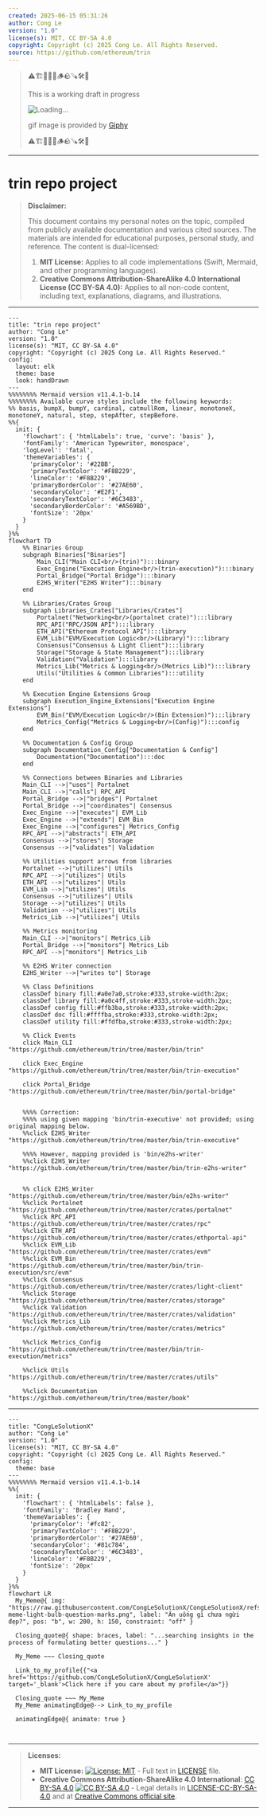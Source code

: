 ```yaml
---
created: 2025-06-15 05:31:26
author: Cong Le
version: "1.0"
license(s): MIT, CC BY-SA 4.0
copyright: Copyright (c) 2025 Cong Le. All Rights Reserved.
source: https://github.com/ethereum/trin
---
```



> ⚠️🏗️🚧🦺🧱🪵🪨🪚🛠️👷
> 
> This is a working draft in progress
> 
> ![Loading...](https://media1.giphy.com/media/v1.Y2lkPTc5MGI3NjExanZydm52NDcyNWIwMWtneG9uOWk4aGpseXQ1bHR4b3c1N2x3MnB6bSZlcD12MV9pbnRlcm5hbF9naWZfYnlfaWQmY3Q9Zw/m3XqQ8QhuIUuQau7n5/giphy.gif)
>
> gif image is provided by [Giphy](https://giphy.com)
> 
> ⚠️🏗️🚧🦺🧱🪵🪨🪚🛠️👷


----




# trin repo project
> **Disclaimer:**
>
> This document contains my personal notes on the topic,
> compiled from publicly available documentation and various cited sources.
> The materials are intended for educational purposes, personal study, and reference.
> The content is dual-licensed:
> 1. **MIT License:** Applies to all code implementations (Swift, Mermaid, and other programming languages).
> 2. **Creative Commons Attribution-ShareAlike 4.0 International License (CC BY-SA 4.0):** Applies to all non-code content, including text, explanations, diagrams, and illustrations.
---

```mermaid
---
title: "trin repo project"
author: "Cong Le"
version: "1.0"
license(s): "MIT, CC BY-SA 4.0"
copyright: "Copyright (c) 2025 Cong Le. All Rights Reserved."
config:
  layout: elk
  theme: base
  look: handDrawn
---
%%%%%%%% Mermaid version v11.4.1-b.14
%%%%%%%% Available curve styles include the following keywords:
%% basis, bumpX, bumpY, cardinal, catmullRom, linear, monotoneX, monotoneY, natural, step, stepAfter, stepBefore.
%%{
  init: {
    'flowchart': { 'htmlLabels': true, 'curve': 'basis' },
    'fontFamily': 'American Typewriter, monospace',
    'logLevel': 'fatal',
    'themeVariables': {
      'primaryColor': '#22BB',
      'primaryTextColor': '#F8B229',
      'lineColor': '#F8B229',
      'primaryBorderColor': '#27AE60',
      'secondaryColor': '#E2F1',
      'secondaryTextColor': '#6C3483',
      'secondaryBorderColor': '#A569BD',
      'fontSize': '20px'
    }
  }
}%%
flowchart TD
    %% Binaries Group
    subgraph Binaries["Binaries"]
        Main_CLI("Main CLI<br/>(trin)"):::binary
        Exec_Engine("Execution Engine<br/>(trin-execution)"):::binary
        Portal_Bridge("Portal Bridge"):::binary
        E2HS_Writer("E2HS Writer"):::binary
    end

    %% Libraries/Crates Group
    subgraph Libraries_Crates["Libraries/Crates"]
        Portalnet("Networking<br/>(portalnet crate)"):::library
        RPC_API("RPC/JSON API"):::library
        ETH_API("Ethereum Protocol API"):::library
        EVM_Lib("EVM/Execution Logic<br/>(Library)"):::library
        Consensus("Consensus & Light Client"):::library
        Storage("Storage & State Management"):::library
        Validation("Validation"):::library
        Metrics_Lib("Metrics & Logging<br/>(Metrics Lib)"):::library
        Utils("Utilities & Common Libraries"):::utility
    end

    %% Execution Engine Extensions Group
    subgraph Execution_Engine_Extensions["Execution Engine Extensions"]
        EVM_Bin("EVM/Execution Logic<br/>(Bin Extension)"):::library
        Metrics_Config("Metrics & Logging<br/>(Config)"):::config
    end

    %% Documentation & Config Group
    subgraph Documentation_Config["Documentation & Config"]
        Documentation("Documentation"):::doc
    end

    %% Connections between Binaries and Libraries
    Main_CLI -->|"uses"| Portalnet
    Main_CLI -->|"calls"| RPC_API
    Portal_Bridge -->|"bridges"| Portalnet
    Portal_Bridge -->|"coordinates"| Consensus
    Exec_Engine -->|"executes"| EVM_Lib
    Exec_Engine -->|"extends"| EVM_Bin
    Exec_Engine -->|"configures"| Metrics_Config
    RPC_API -->|"abstracts"| ETH_API
    Consensus -->|"stores"| Storage
    Consensus -->|"validates"| Validation

    %% Utilities support arrows from libraries
    Portalnet -->|"utilizes"| Utils
    RPC_API -->|"utilizes"| Utils
    ETH_API -->|"utilizes"| Utils
    EVM_Lib -->|"utilizes"| Utils
    Consensus -->|"utilizes"| Utils
    Storage -->|"utilizes"| Utils
    Validation -->|"utilizes"| Utils
    Metrics_Lib -->|"utilizes"| Utils

    %% Metrics monitoring
    Main_CLI -->|"monitors"| Metrics_Lib
    Portal_Bridge -->|"monitors"| Metrics_Lib
    RPC_API -->|"monitors"| Metrics_Lib

    %% E2HS Writer connection
    E2HS_Writer -->|"writes to"| Storage

    %% Class Definitions
    classDef binary fill:#a0e7a0,stroke:#333,stroke-width:2px;
    classDef library fill:#a0c4ff,stroke:#333,stroke-width:2px;
    classDef config fill:#ffb3ba,stroke:#333,stroke-width:2px;
    classDef doc fill:#ffffba,stroke:#333,stroke-width:2px;
    classDef utility fill:#ffdfba,stroke:#333,stroke-width:2px;

    %% Click Events
    click Main_CLI "https://github.com/ethereum/trin/tree/master/bin/trin"
    
    click Exec_Engine "https://github.com/ethereum/trin/tree/master/bin/trin-execution"
    
    click Portal_Bridge "https://github.com/ethereum/trin/tree/master/bin/portal-bridge"
    

	%%%% Correction:
	%%%% using given mapping 'bin/trin-executive' not provided; using original mapping below.
    %%click E2HS_Writer "https://github.com/ethereum/trin/tree/master/bin/trin-executive"  
    
    %%%% However, mapping provided is 'bin/e2hs-writer'
    %%click E2HS_Writer "https://github.com/ethereum/trin/tree/master/bin/trin-e2hs-writer" 
    
    
    %% click E2HS_Writer "https://github.com/ethereum/trin/tree/master/bin/e2hs-writer"
    %%click Portalnet "https://github.com/ethereum/trin/tree/master/crates/portalnet"
    %%click RPC_API "https://github.com/ethereum/trin/tree/master/crates/rpc"
    %%click ETH_API "https://github.com/ethereum/trin/tree/master/crates/ethportal-api"
    %%click EVM_Lib "https://github.com/ethereum/trin/tree/master/crates/evm"
    %%click EVM_Bin "https://github.com/ethereum/trin/tree/master/bin/trin-execution/src/evm"
    %%click Consensus "https://github.com/ethereum/trin/tree/master/crates/light-client"
    %%click Storage "https://github.com/ethereum/trin/tree/master/crates/storage"
    %%click Validation "https://github.com/ethereum/trin/tree/master/crates/validation"
    %%click Metrics_Lib "https://github.com/ethereum/trin/tree/master/crates/metrics"
    
    %%click Metrics_Config "https://github.com/ethereum/trin/tree/master/bin/trin-execution/metrics"
    
    %%click Utils "https://github.com/ethereum/trin/tree/master/crates/utils"
    
    %%click Documentation "https://github.com/ethereum/trin/tree/master/book"

```

----

<!-- 
```mermaid
%% Current Mermaid version
info
```  -->


```mermaid
---
title: "CongLeSolutionX"
author: "Cong Le"
version: "1.0"
license(s): "MIT, CC BY-SA 4.0"
copyright: "Copyright (c) 2025 Cong Le. All Rights Reserved."
config:
  theme: base
---
%%%%%%%% Mermaid version v11.4.1-b.14
%%{
  init: {
    'flowchart': { 'htmlLabels': false },
    'fontFamily': 'Bradley Hand',
    'themeVariables': {
      'primaryColor': '#fc82',
      'primaryTextColor': '#F8B229',
      'primaryBorderColor': '#27AE60',
      'secondaryColor': '#81c784',
      'secondaryTextColor': '#6C3483',
      'lineColor': '#F8B229',
      'fontSize': '20px'
    }
  }
}%%
flowchart LR
  My_Meme@{ img: "https://raw.githubusercontent.com/CongLeSolutionX/CongLeSolutionX/refs/heads/main/assets/images/My-meme-light-bulb-question-marks.png", label: "Ăn uống gì chưa ngừi đẹp?", pos: "b", w: 200, h: 150, constraint: "off" }

  Closing_quote@{ shape: braces, label: "...searching insights in the process of formulating better questions..." }
    
  My_Meme ~~~ Closing_quote
    
  Link_to_my_profile{{"<a href='https://github.com/CongLeSolutionX/CongLeSolutionX' target='_blank'>Click here if you care about my profile</a>"}}

  Closing_quote ~~~ My_Meme
  My_Meme animatingEdge@--> Link_to_my_profile
  
  animatingEdge@{ animate: true }



```

---
>**Licenses:**
>
>- **MIT License:**  [![License: MIT](https://img.shields.io/badge/License-MIT-yellow.svg)](LICENSE) - Full text in [LICENSE](LICENSE) file.
>- **Creative Commons Attribution-ShareAlike 4.0 International**: [CC BY-SA 4.0](https://creativecommons.org/licenses/by-sa/4.0/) [![CC BY-SA 4.0](https://licensebuttons.net/l/by-sa/4.0/88x31.png)](https://creativecommons.org/licenses/by-sa/4.0/) - Legal details in [LICENSE-CC-BY-SA-4.0](THE_PAST/LICENSE-CC-BY-SA-4.0) and at [Creative Commons official site](https://creativecommons.org/licenses/by-sa/4.0/).
>
---